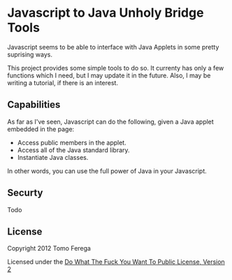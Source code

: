 # Javascript to Java Unholy Bridge Tools
Javascript seems to be able to interface with Java Applets in some pretty
suprising ways.

This project provides some simple tools to do so. It currenty has only a few
functions which I need, but I may update it in the future.
Also, I may be writing a tutorial, if there is an interest.


## Capabilities
As far as I've seen, Javascript can do the following, given a Java applet
embedded in the page:

  * Access public members in the applet.
  * Access all of the Java standard library.
  * Instantiate Java classes.

In other words, you can use the full power of Java in your Javascript.


## Securty
Todo


## License
Copyright 2012 Tomo Ferega

Licensed under the [Do What The Fuck You Want To Public License, Version 2](http://sam.zoy.org/wtfpl/)
